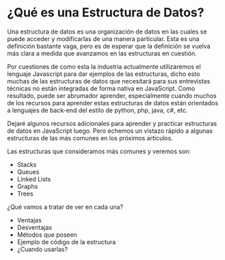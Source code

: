 # ¿Qué es una Estructura de Datos?

Una estructura de datos es una organización de datos en las cuales se puede acceder y modificarlas de una manera particular.
Esta es una definición bastante vaga, pero es de esperar que la definición se vuelva más clara a medida que avanzamos en las estructuras en cuestión.

Por cuestiones de como esta la industria actualmente utilizaremos el lenguaje Javascript para dar ejemplos de las estructuras, dicho esto muchas de las estructuras de datos
que necesitará para sus entrevistas técnicas no están integradas de forma nativa en JavaScript.
Como resultado, puede ser abrumador aprender, especialmente cuando muchos de los recursos para aprender estas estructuras de datos están orientados a lenguajes de back-end
del estilo de python, php, java, c#, etc.

Dejaré algunos recursos adicionales para aprender y practicar estructuras de datos en JavaScript luego.
Pero echemos un vistazo rápido a algunas estructuras de las más comunes en los próximos artículos.

Las estructuras que consideramos más comunes y veremos son:
 - Stacks
 - Queues
 - Linked Lists
 - Graphs
 - Trees

¿Qué vamos a tratar de ver en cada una?
 - Ventajas
 - Desventajas
 - Métodos que poseen
 - Ejemplo de código de la estructura
 - ¿Cuando usarlas?
